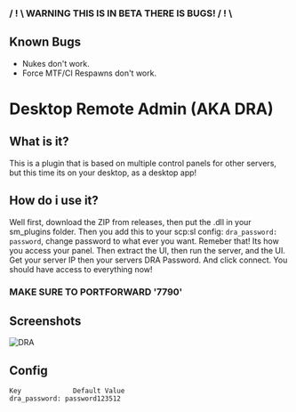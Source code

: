 ### / ! \ WARNING THIS IS IN BETA THERE IS BUGS! / ! \
## Known Bugs
- Nukes don't work.
- Force MTF/CI Respawns don't work.

# Desktop Remote Admin (AKA DRA)
## What is it?
This is a plugin that is based on multiple control panels for other servers, but this time its on your desktop, as a desktop app!

## How do i use it?
Well first, download the ZIP from releases, then put the .dll in your sm_plugins folder. Then you add this to your scp:sl config:
`dra_password: password`, change password to what ever you want. Remeber that! Its how you access your panel.
Then extract the UI, then run the server, and the UI. Get your server IP then your servers DRA Password. And click connect. You should have access to everything now!
### MAKE SURE TO PORTFORWARD '7790'

## Screenshots
![DRA](https://i.imgur.com/VdKslYw.png "Main UI")

## Config
```
Key             Default Value
dra_password: password123512
```
